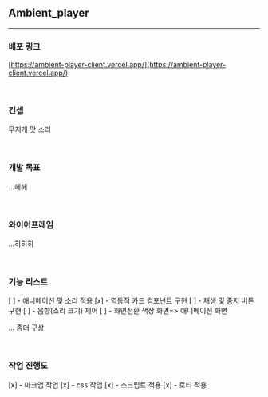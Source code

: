 ## Ambient_player

---

### 배포 링크

[https://ambient-player-client.vercel.app/](https://ambient-player-client.vercel.app/)

<br />

### 컨셉

무지개 맛 소리

<br />

### 개발 목표

...헤헤

<br />

### 와이어프레임

...히히히

<br />

### 기능 리스트

[ ] - 애니메이션 및 소리 적용
[x] - 역동적 카드 컴포넌트 구현
[ ] - 재생 및 중지 버튼 구현
[ ] - 음향(소리 크기) 제어
[ ] - 화면전환 색상 화면=> 애니메이션 화면

... 좀더 구상

<br />

### 작업 진행도

[x] - 마크업 작업
[x] - css 작업
[x] - 스크립트 적용
[x] - 로티 적용
